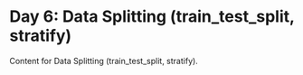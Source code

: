 # Day 6: Data Splitting (train_test_split, stratify)

Content for Data Splitting (train_test_split, stratify).
